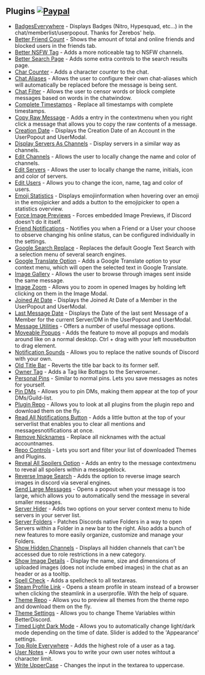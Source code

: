 ## Plugins [![Paypal][paypal-badge]][paypal-link]

[paypal-badge]: https://img.shields.io/badge/Paypal-Donate!-%2300457C.svg?logo=paypal&style=flat
[paypal-link]: https://paypal.me/MircoWittrien

 - [BadgesEverywhere](https://github.com/mwittrien/BetterDiscordAddons/tree/master/Plugins/BadgesEverywhere) - Displays Badges (Nitro, Hypesquad, etc...) in the chat/memberlist/userpopout. Thanks for Zerebos' help.
 - [Better Friend Count](https://github.com/mwittrien/BetterDiscordAddons/tree/master/Plugins/BetterFriendCount) - Shows the amount of total and online friends and blocked users in the friends tab.
 - [Better NSFW Tag](https://github.com/mwittrien/BetterDiscordAddons/tree/master/Plugins/BetterNsfwTag) - Adds a more noticeable tag to NSFW channels.
 - [Better Search Page](https://github.com/mwittrien/BetterDiscordAddons/tree/master/Plugins/BetterSearchPage) - Adds some extra controls to the search results page.
 - [Char Counter](https://github.com/mwittrien/BetterDiscordAddons/tree/master/Plugins/CharCounter) - Adds a character counter to the chat.
 - [Chat Aliases](https://github.com/mwittrien/BetterDiscordAddons/tree/master/Plugins/ChatAliases) - Allows the user to configure their own chat-aliases which will automatically be replaced before the message is being sent.
 - [Chat Filter](https://github.com/mwittrien/BetterDiscordAddons/tree/master/Plugins/ChatFilter) - Allows the user to censor words or block complete messages based on words in the chatwindow.
 - [Complete Timestamps](https://github.com/mwittrien/BetterDiscordAddons/tree/master/Plugins/CompleteTimestamps) - Replace all timestamps with complete timestamps.
 - [Copy Raw Message](https://github.com/mwittrien/BetterDiscordAddons/tree/master/Plugins/CopyRawMessage) - Adds a entry in the contextmenu when you right click a message that allows you to copy the raw contents of a message.
 - [Creation Date](https://github.com/mwittrien/BetterDiscordAddons/tree/master/Plugins/CreationDate) - Displays the Creation Date of an Account in the UserPopout and UserModal.
 - [Display Servers As Channels](https://github.com/mwittrien/BetterDiscordAddons/tree/master/Plugins/DisplayServersAsChannels) - Display servers in a similar way as channels.
 - [Edit Channels](https://github.com/mwittrien/BetterDiscordAddons/tree/master/Plugins/EditChannels) - Allows the user to locally change the name and color of channels.
 - [Edit Servers](https://github.com/mwittrien/BetterDiscordAddons/tree/master/Plugins/EditServers) - Allows the user to locally change the name, initials, icon and color of servers.
 - [Edit Users](https://github.com/mwittrien/BetterDiscordAddons/tree/master/Plugins/EditUsers) - Allows you to change the icon, name, tag and color of users.
 - [Emoji Statistics](https://github.com/mwittrien/BetterDiscordAddons/tree/master/Plugins/EmojiStatistics) - Displays emojiinformation when hovering over an emoji in the emojipicker and adds a button to the emojipicker to open a statistics overview.
 - [Force Image Previews](https://github.com/mwittrien/BetterDiscordAddons/tree/master/Plugins/ForceImagePreviews) - Forces embedded Image Previews, if Discord doesn't do it itself.
 - [Friend Notifications](https://github.com/mwittrien/BetterDiscordAddons/tree/master/Plugins/FriendNotifications) - Notifies you when a Friend or a User your choose to observe changing his online status, can be configured individually in the settings.
 - [Google Search Replace](https://github.com/mwittrien/BetterDiscordAddons/tree/master/Plugins/GoogleSearchReplace) - Replaces the default Google Text Search with a selection menu of several search engines.
 - [Google Translate Option](https://github.com/mwittrien/BetterDiscordAddons/tree/master/Plugins/GoogleTranslateOption) - Adds a Google Translate option to your context menu, which will open the selected text in Google Translate.
 - [Image Gallery](https://github.com/mwittrien/BetterDiscordAddons/tree/master/Plugins/ImageGallery) - Allows the user to browse through images sent inside the same message.
 - [Image Zoom](https://github.com/mwittrien/BetterDiscordAddons/tree/master/Plugins/ImageZoom) - Allows you to zoom in opened Images by holding left clicking on them in the Image Modal.
 - [Joined At Date](https://github.com/mwittrien/BetterDiscordAddons/tree/master/Plugins/JoinedAtDate) - Displays the Joined At Date of a Member in the UserPopout and UserModal.
 - [Last Message Date](https://github.com/mwittrien/BetterDiscordAddons/tree/master/Plugins/LastMessageDate) - Displays the Date of the last sent Message of a Member for the current Server/DM in the UserPopout and UserModal.
 - [Message Utilities](https://github.com/mwittrien/BetterDiscordAddons/tree/master/Plugins/MessageUtilities) - Offers a number of useful message options.
 - [Moveable Popups](https://github.com/mwittrien/BetterDiscordAddons/tree/master/Plugins/MoveablePopups) - Adds the feature to move all popups and modals around like on a normal desktop. Ctrl + drag with your left mousebutton to drag element.
 - [Notification Sounds](https://github.com/mwittrien/BetterDiscordAddons/tree/master/Plugins/NotificationSounds) - Allows you to replace the native sounds of Discord with your own.
 - [Old Title Bar](https://github.com/mwittrien/BetterDiscordAddons/tree/master/Plugins/OldTitleBar) - Reverts the title bar back to its former self.
 - [Owner Tag](https://github.com/mwittrien/BetterDiscordAddons/tree/master/Plugins/OwnerTag) - Adds a Tag like Bottags to the Serverowner..
 - [Personal Pins](https://github.com/mwittrien/BetterDiscordAddons/tree/master/Plugins/PersonalPins) - Similar to normal pins. Lets you save messages as notes for yourself.
 - [Pin DMs](https://github.com/mwittrien/BetterDiscordAddons/tree/master/Plugins/PinDMs) - Allows you to pin DMs, making them appear at the top of your DMs/Guild-list.
 - [Plugin Repo](https://github.com/mwittrien/BetterDiscordAddons/tree/master/Plugins/PluginRepo) - Allows you to look at all plugins from the plugin repo and download them on the fly.
 - [Read All Notifications Button](https://github.com/mwittrien/BetterDiscordAddons/tree/master/Plugins/ReadAllNotificationsButton) - Adds a little button at the top of your serverlist that enables you to clear all mentions and messagesnotifications at once.
 - [Remove Nicknames](https://github.com/mwittrien/BetterDiscordAddons/tree/master/Plugins/RemoveNicknames) - Replace all nicknames with the actual accountnames.
 - [Repo Controls](https://github.com/mwittrien/BetterDiscordAddons/tree/master/Plugins/RepoControls) - Lets you sort and filter your list of downloaded Themes and Plugins.
 - [Reveal All Spoilers Option](https://github.com/mwittrien/BetterDiscordAddons/tree/master/Plugins/RevealAllSpoilersOption) - Adds an entry to the message contextmenu to reveal all spoilers within a messageblock.
 - [Reverse Image Search](https://github.com/mwittrien/BetterDiscordAddons/tree/master/Plugins/ReverseImageSearch) - Adds the option to reverse image search images in discord via several engines.
 - [Send Large Messages](https://github.com/mwittrien/BetterDiscordAddons/tree/master/Plugins/SendLargeMessages) - Opens a popout when your message is too large, which allows you to automatically send the message in several smaller messages.
 - [Server Hider](https://github.com/mwittrien/BetterDiscordAddons/tree/master/Plugins/ServerHider) - Adds two options on your server context menu to hide servers in your server list.
 - [Server Folders](https://github.com/mwittrien/BetterDiscordAddons/tree/master/Plugins/ServerFolders) - Patches Discords native Folders in a way to open Servers within a Folder in a new bar to the right. Also adds a bunch of new features to more easily organize, customize and manage your Folders.
 - [Show Hidden Channels](https://github.com/mwittrien/BetterDiscordAddons/tree/master/Plugins/ShowHiddenChannels) - Displays all hidden channels that can't be accessed due to role restrictions in a new category.
 - [Show Image Details](https://github.com/mwittrien/BetterDiscordAddons/tree/master/Plugins/ShowImageDetails) - Display the name, size and dimensions of uploaded images (does not include embed images) in the chat as an header or as a tooltip.
 - [Spell Check](https://github.com/mwittrien/BetterDiscordAddons/tree/master/Plugins/SpellCheck) - Adds a spellcheck to all textareas.
 - [Steam Profile Link](https://github.com/mwittrien/BetterDiscordAddons/tree/master/Plugins/SteamProfileLink) - Opens a steam profile in steam instead of a browser when clicking the steamlink in a userprofile. With the help of square.
 - [Theme Repo](https://github.com/mwittrien/BetterDiscordAddons/tree/master/Plugins/ThemeRepo) - Allows you to preview all themes from the theme repo and download them on the fly.
 - [Theme Settings](https://github.com/mwittrien/BetterDiscordAddons/tree/master/Plugins/ThemeSettings) - Allows you to change Theme Variables within BetterDiscord.
 - [Timed Light Dark Mode](https://github.com/mwittrien/BetterDiscordAddons/tree/master/Plugins/TimedLightDarkMode) - Allows you to automatically change light/dark mode depending on the time of date. Slider is added to the 'Appearance' settings.
 - [Top Role Everywhere](https://github.com/mwittrien/BetterDiscordAddons/tree/master/Plugins/TopRoleEverywhere) - Adds the highest role of a user as a tag.
 - [User Notes](https://github.com/mwittrien/BetterDiscordAddons/tree/master/Plugins/UserNotes) - Allows you to write your own user notes wihtout a character limit.
 - [Write UpperCase](https://github.com/mwittrien/BetterDiscordAddons/tree/master/Plugins/WriteUpperCase) - Changes the input in the textarea to uppercase.